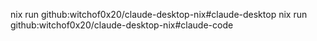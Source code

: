 nix run github:witchof0x20/claude-desktop-nix#claude-desktop
nix run github:witchof0x20/claude-desktop-nix#claude-code
